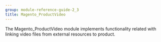 ```yaml
---
group: module-reference-guide-2_3
title: Magento_ProductVideo
---
```


The Magento_ProductVideo module implements functionality related with linking video files from external resources to product.


